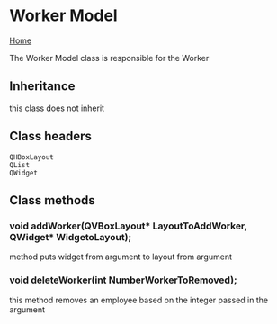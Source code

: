 # Worker Model 
[Home](../../ReadMe.md) 
 
The Worker Model class is responsible for the Worker

## Inheritance
  
this class does not inherit 

## Class headers

    QHBoxLayout
    QList
    QWidget

## Class methods 

### void addWorker(QVBoxLayout* LayoutToAddWorker, QWidget* WidgetoLayout);

method puts widget from argument to layout from argument

### void deleteWorker(int NumberWorkerToRemoved);

this method removes an employee based on the integer passed in the argument